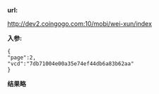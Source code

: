 
**url:**

http://dev2.coingogo.com:10/mobi/wei-xun/index

**入参:**

	{
	"page":2,
	"vcd":"7db71004e00a35e74ef44db6a83b62aa"
	}

**结果略**